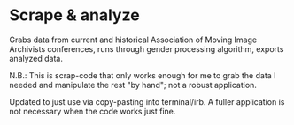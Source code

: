 # Scrape & analyze

Grabs data from current and historical Association of Moving Image Archivists conferences, runs through gender processing algorithm, exports analyzed data.

N.B.: This is scrap-code that only works enough for me to grab the data I needed and manipulate the rest "by hand"; not a robust application.

Updated to just use via copy-pasting into terminal/irb. A fuller application is not necessary when the code works just fine.